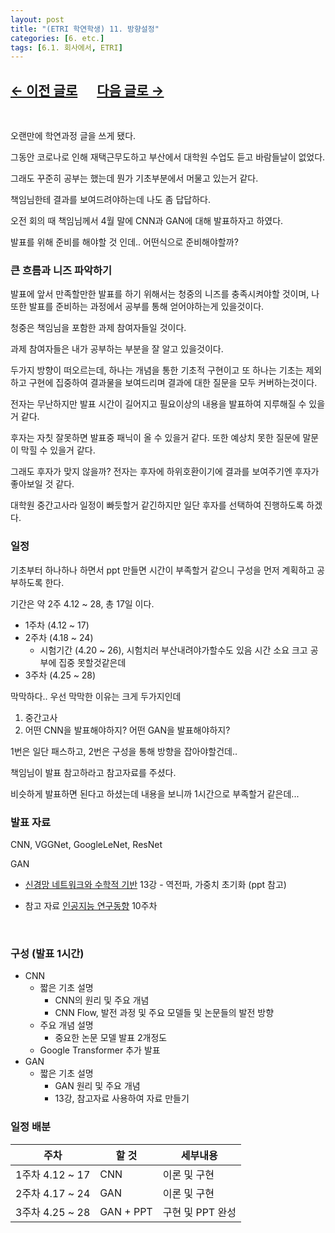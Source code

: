 ```yaml
---
layout: post
title: "(ETRI 학연학생) 11. 방향설정"
categories: [6. etc.]
tags: [6.1. 회사에서, ETRI]
---
```


## [←  이전 글로](https://maizer2.github.io/회사에서/2022/03/22/(ETRI-학연학생)-10.-인강은-이제-그만.html) 　 [다음 글로 →](https://maizer2.github.io/회사에서/2022/04/00/(ETRI-학연학생)-12.-미정.html)

<br/>

오랜만에 학연과정 글을 쓰게 됐다.

그동안 코로나로 인해 재택근무도하고 부산에서 대학원 수업도 듣고 바람들날이 없었다.

그래도 꾸준히 공부는 했는데 뭔가 기초부분에서 머물고 있는거 같다.

책임님한테 결과를 보여드려야하는데 나도 좀 답답하다.

오전 회의 때 책임님께서 4월 말에 CNN과 GAN에 대해 발표하자고 하였다.

발표를 위해 준비를 해야할 것 인데.. 어떤식으로 준비해야할까?

### 큰 흐름과 니즈 파악하기

발표에 앞서 만족할만한 발표를 하기 위해서는 청중의 니즈를 충족시켜야할 것이며, 나 또한 발표를 준비하는 과정에서 공부를 통해 얻어야하는게 있을것이다.

청중은 책임님을 포함한 과제 참여자들일 것이다.

과제 참여자들은 내가 공부하는 부분을 잘 알고 있을것이다.

두가지 방향이 떠오르는데, 하나는 개념을 통한 기초적 구현이고 또 하나는 기초는 제외하고 구현에 집중하여 결과물을 보여드리며 결과에 대한 질문을 모두 커버하는것이다.

전자는 무난하지만 발표 시간이 길어지고 필요이상의 내용을 발표하여 지루해질 수 있을거 같다.

후자는 자칫 잘못하면 발표중 패닉이 올 수 있을거 같다. 또한 예상치 못한 질문에 말문이 막힐 수 있을거 같다.

그래도 후자가 맞지 않을까? 전자는 후자에 하위호환이기에 결과를 보여주기엔 후자가 좋아보일 것 같다.

대학원 중간고사라 일정이 빠듯할거 같긴하지만 일단 후자를 선택하여 진행하도록 하겠다.

### 일정

기초부터 하나하나 하면서 ppt 만들면 시간이 부족할거 같으니 구성을 먼저 계획하고 공부하도록 한다.

기간은 약 2주 4.12 ~ 28, 총 17일 이다.
* 1주차 (4.12 ~ 17)
* 2주차 (4.18 ~ 24)
    * 시험기간 (4.20 ~ 26), 시험치러 부산내려야가할수도 있음 시간 소요 크고 공부에 집중 못할것같은데
* 3주차 (4.25 ~ 28)

막막하다.. 우선 막막한 이유는 크게 두가지인데

1. 중간고사
2. 어떤 CNN을 발표해야하지? 어떤 GAN을 발표해야하지?

1번은 일단 패스하고, 2번은 구성을 통해 방향을 잡아야할건데..

책임님이 발표 참고하라고 참고자료를 주셨다.

비슷하게 발표하면 된다고 하셨는데 내용을 보니까 1시간으로 부족할거 같은데...

### 발표 자료

CNN, VGGNet, GoogleLeNet, ResNet

GAN
* [신경망 네트워크와 수학적 기반](http://www.kmooc.kr/courses/course-v1:CAUk+CAU_A01+2021_2/course/) 13강 - 역전파, 가중치 초기화 (ppt 참고)

* 참고 자료
    [인공지능 연구동향](http://www.kmooc.kr/courses/course-v1:CAUk+CAU_A04+2021_2/about) 10주차

<br/>

### 구성 (발표 1시간)

* CNN
    * 짧은 기초 설명
        * CNN의 원리 및 주요 개념
        * CNN Flow, 발전 과정 및 주요 모델들 및 논문들의 발전 방향
    * 주요 개념 설명
        * 중요한 논문 모델 발표 2개정도
    * Google Transformer 추가 발표
* GAN
    * 짧은 기초 설명
        * GAN 원리 및 주요 개념
        * 13강, 참고자료 사용하여 자료 만들기

### 일정 배분

|주차|할 것|세부내용|
|---|---|---|
|1주차 4.12 ~ 17|CNN|이론 및 구현|
|2주차 4.17 ~ 24|GAN|이론 및 구현|
|3주차 4.25 ~ 28|GAN + PPT|구현 및 PPT 완성|